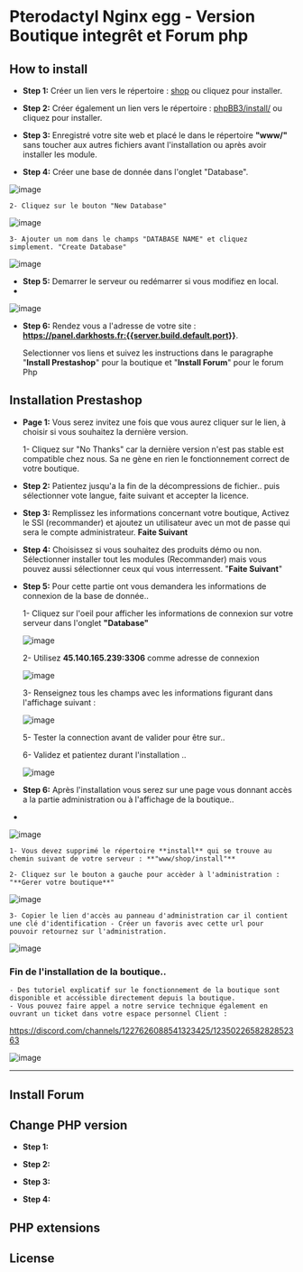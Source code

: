 
# Pterodactyl Nginx egg - Version Boutique integrêt et Forum php

## How to install
- **Step 1:** Créer un lien vers le répertoire : [shop](https://panel.darkhosts.fr:{{server.build.default.port}}/shop) ou cliquez pour installer.
- **Step 2:** Créer également un lien vers le répertoire : [phpBB3/install/](https://panel.darkhosts.fr:{{server.build.default.port}}/phpBB3/install) ou cliquez pour installer.
- **Step 3:** Enregistré votre site web et placé le dans le répertoire **"www/"** sans toucher aux autres fichiers avant l'installation ou après avoir installer les module.

- **Step 4:** Créer une base de donnée dans l'onglet "Database".
  
![image](https://github.com/DarkGoliath2-0/WebBoutForum/assets/168300186/d2184dcc-0ec2-44dd-b6d0-828f9e735736)

    2- Cliquez sur le bouton "New Database" 

![image](https://github.com/DarkGoliath2-0/WebBoutForum/assets/168300186/afa5157e-cd8e-4d58-8d58-4850c69abd47)

    3- Ajouter un nom dans le champs "DATABASE NAME" et cliquez simplement. "Create Database"
    
![image](https://github.com/DarkGoliath2-0/WebBoutForum/assets/168300186/168de967-4526-4436-87b5-014e667d26e2)

- **Step 5:** Demarrer le serveur ou redémarrer si vous modifiez en local.
- 
![image](https://github.com/DarkGoliath2-0/WebBoutForum/assets/168300186/261fe057-76b3-406d-8e77-7ee663cd7b2d)

- **Step 6:** Rendez vous a l'adresse de votre site : **https://panel.darkhosts.fr:{{server.build.default.port}}**.
  
    Selectionner vos liens et suivez les instructions dans le paragraphe "**Install Prestashop**" pour la boutique et "**Install Forum**" pour le forum Php

## Installation Prestashop

- **Page 1:** Vous serez invitez une fois que vous aurez cliquer sur le lien, à choisir si vous souhaitez la dernière version.
  
    1- Cliquez sur "No Thanks" car la dernière version n'est pas stable est compatible chez nous. Sa ne gène en rien le fonctionnement correct de votre boutique.
  
- **Step 2:** Patientez jusqu'a la fin de la décompressions de fichier.. puis sélectionner vote langue, faite suivant et accepter la licence.
  
- **Step 3:** Remplissez les informations concernant votre boutique, Activez le SSl (recommander) et ajoutez un utilisateur avec un mot de passe qui sera le compte administrateur. **Faite Suivant**
  
- **Step 4:** Choisissez si vous souhaitez des produits démo ou non. Sélectionner installer tout les modules (Recommander) mais vous pouvez aussi sélectionner ceux qui vous interressent. "**Faite Suivant**"
  
- **Step 5:** Pour cette partie ont vous demandera les informations de connexion de la base de donnée..
  
    1- Cliquez sur l'oeil pour afficher les informations de connexion sur votre serveur dans l'onglet **"Database"**

   ![image](https://github.com/DarkGoliath2-0/WebBoutForum/assets/168300186/353dc4c2-bff3-4e55-9777-1c2a8fb559bc)

    2- Utilisez **45.140.165.239:3306** comme adresse de connexion
  
  ![image](https://github.com/DarkGoliath2-0/WebBoutForum/assets/168300186/a835ca78-6d2f-435f-a92d-eefc91968a51)
  
    3- Renseignez tous les champs avec les informations figurant dans l'affichage suivant :
  
  ![image](https://github.com/DarkGoliath2-0/WebBoutForum/assets/168300186/dbba2058-d742-469f-bbcf-2631be458015)
  
    5- Tester la connection avant de valider pour être sur..
  
    6- Validez et patientez durant l'installation ..
  
  ![image](https://github.com/DarkGoliath2-0/WebBoutForum/assets/168300186/355c2d8b-7fad-47ff-baee-86a18e3badc6)
 
- **Step 6:** Après l'installation vous serez sur une page vous donnant accès a la partie administration ou à l'affichage de la boutique..
- 
![image](https://github.com/DarkGoliath2-0/WebBoutForum/assets/168300186/1c2cbcc7-2ce5-4ec2-bee4-1f7d3ff17511)

    1- Vous devez supprimé le répertoire **install** qui se trouve au chemin suivant de votre serveur : **"www/shop/install"**
  
    2- Cliquez sur le bouton a gauche pour accèder à l'administration : "**Gerer votre boutique**"
  
![image](https://github.com/DarkGoliath2-0/WebBoutForum/assets/168300186/4eb17420-8292-438e-8900-744b80d2a324)

    3- Copier le lien d'accès au panneau d'administration car il contient une clé d'identification - Créer un favoris avec cette url pour pouvoir retournez sur l'administration.
    
![image](https://github.com/DarkGoliath2-0/WebBoutForum/assets/168300186/806257a5-35a3-4c61-be6b-017eecd0e402)

### Fin de l'installation de la boutique..
    - Des tutoriel explicatif sur le fonctionnement de la boutique sont disponible et accéssible directement depuis la boutique.
    - Vous pouvez faire appel a notre service technique également en ouvrant un ticket dans votre espace personnel Client : 
    
https://discord.com/channels/1227626088541323425/1235022658282852363

![image](https://github.com/DarkGoliath2-0/WebBoutForum/assets/168300186/a3561d58-1987-4536-915c-8b51634d56fb)

-----------------------------------------------------------------------------------------------------------------------

## Install Forum 


## Change PHP version

- **Step 1:** 

- **Step 2:** 

- **Step 3:** 

- **Step 4:** 


## PHP extensions

## License
